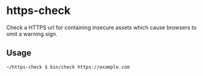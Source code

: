 # https-check

Check a HTTPS url for containing insecure assets which cause browsers to omit a warning sign.

## Usage

`~/https-check $ bin/check https://example.com`
